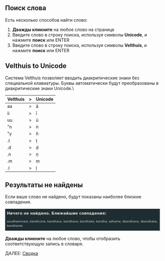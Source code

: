 ## Поиск слова

Есть несколько способов найти слово:
1. **Дважды кликните** на любое слово на странице
2. Введите слово в строку поиска, используя символы **Unicode**, и нажмите **поиск** или ENTER
3. Введите слово в строку поиска, используя символы **Velthuis**, и нажмите **поиск** или ENTER


## Velthuis to Unicode
Система Velthuis позволяет вводить диакритические знаки без специальной клавиатуры. Буквы автоматически будут преобразованы в диакритические знаки Unicode.\

|Velthuis|>|Unicode|
|----|---|---|
| aa | > | ā |
| ii | > | ī |
| uu | > | ū |
| "n | > | ṅ |
| "y | > | ñ |  
| .t | > | ṭ |
| .d | > | ḍ |
| .n | > | ṇ |
| .m | > | ṃ |
| .l | > | ḷ |

## Результаты не найдены

Если ваше слово не найдено, будут показаны наиболее близкие совпадения.

![no results found](../pics/dpdict.net/dpdict_no_results_found.png)

**Дважды кликните** на любое слово, чтобы отобразить соответствующую запись в словаре.

ДАЛЕЕ: [Сводка](dpdict_summary.md)